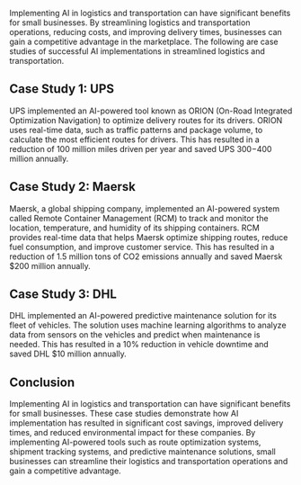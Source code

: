 

Implementing AI in logistics and transportation can have significant benefits for small businesses. By streamlining logistics and transportation operations, reducing costs, and improving delivery times, businesses can gain a competitive advantage in the marketplace. The following are case studies of successful AI implementations in streamlined logistics and transportation.

Case Study 1: UPS
-----------------

UPS implemented an AI-powered tool known as ORION (On-Road Integrated Optimization Navigation) to optimize delivery routes for its drivers. ORION uses real-time data, such as traffic patterns and package volume, to calculate the most efficient routes for drivers. This has resulted in a reduction of 100 million miles driven per year and saved UPS $300-$400 million annually.

Case Study 2: Maersk
--------------------

Maersk, a global shipping company, implemented an AI-powered system called Remote Container Management (RCM) to track and monitor the location, temperature, and humidity of its shipping containers. RCM provides real-time data that helps Maersk optimize shipping routes, reduce fuel consumption, and improve customer service. This has resulted in a reduction of 1.5 million tons of CO2 emissions annually and saved Maersk $200 million annually.

Case Study 3: DHL
-----------------

DHL implemented an AI-powered predictive maintenance solution for its fleet of vehicles. The solution uses machine learning algorithms to analyze data from sensors on the vehicles and predict when maintenance is needed. This has resulted in a 10% reduction in vehicle downtime and saved DHL $10 million annually.

Conclusion
----------

Implementing AI in logistics and transportation can have significant benefits for small businesses. These case studies demonstrate how AI implementation has resulted in significant cost savings, improved delivery times, and reduced environmental impact for these companies. By implementing AI-powered tools such as route optimization systems, shipment tracking systems, and predictive maintenance solutions, small businesses can streamline their logistics and transportation operations and gain a competitive advantage.
